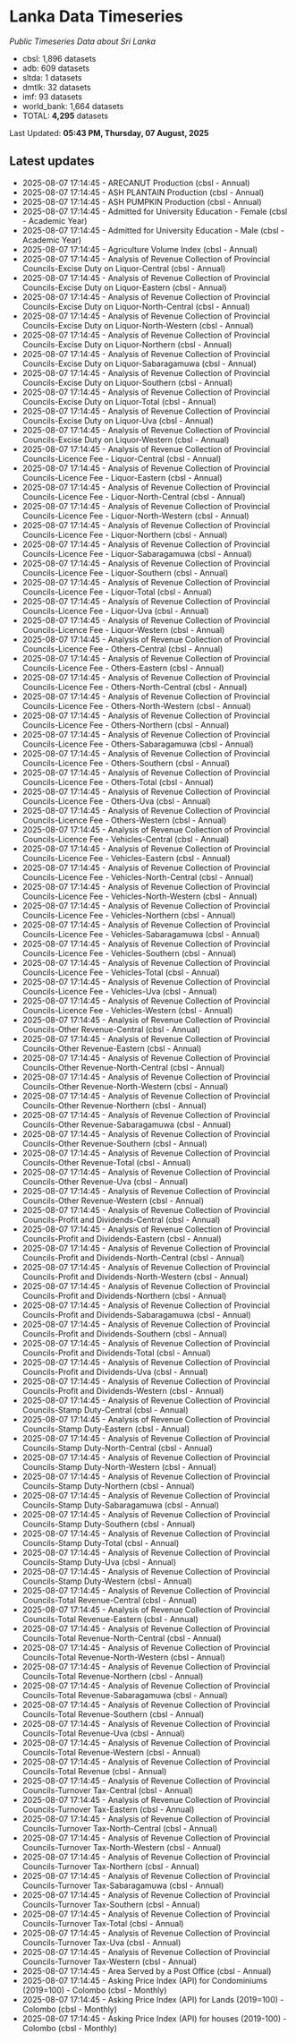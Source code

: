 # Lanka Data Timeseries
*Public Timeseries Data about Sri Lanka*

* cbsl: 1,896 datasets
* adb: 609 datasets
* sltda: 1 datasets
* dmtlk: 32 datasets
* imf: 93 datasets
* world_bank: 1,664 datasets
* TOTAL: **4,295** datasets

Last Updated: **05:43 PM, Thursday, 07 August, 2025**

## Latest updates

* 2025-08-07 17:14:45 - ARECANUT Production (cbsl - Annual)
* 2025-08-07 17:14:45 - ASH PLANTAIN Production (cbsl - Annual)
* 2025-08-07 17:14:45 - ASH PUMPKIN Production (cbsl - Annual)
* 2025-08-07 17:14:45 - Admitted for University Education - Female (cbsl - Academic Year)
* 2025-08-07 17:14:45 - Admitted for University Education - Male (cbsl - Academic Year)
* 2025-08-07 17:14:45 - Agriculture Volume Index (cbsl - Annual)
* 2025-08-07 17:14:45 - Analysis of Revenue Collection of Provincial Councils-Excise Duty on Liquor-Central (cbsl - Annual)
* 2025-08-07 17:14:45 - Analysis of Revenue Collection of Provincial Councils-Excise Duty on Liquor-Eastern (cbsl - Annual)
* 2025-08-07 17:14:45 - Analysis of Revenue Collection of Provincial Councils-Excise Duty on Liquor-North-Central (cbsl - Annual)
* 2025-08-07 17:14:45 - Analysis of Revenue Collection of Provincial Councils-Excise Duty on Liquor-North-Western (cbsl - Annual)
* 2025-08-07 17:14:45 - Analysis of Revenue Collection of Provincial Councils-Excise Duty on Liquor-Northern (cbsl - Annual)
* 2025-08-07 17:14:45 - Analysis of Revenue Collection of Provincial Councils-Excise Duty on Liquor-Sabaragamuwa (cbsl - Annual)
* 2025-08-07 17:14:45 - Analysis of Revenue Collection of Provincial Councils-Excise Duty on Liquor-Southern (cbsl - Annual)
* 2025-08-07 17:14:45 - Analysis of Revenue Collection of Provincial Councils-Excise Duty on Liquor-Total (cbsl - Annual)
* 2025-08-07 17:14:45 - Analysis of Revenue Collection of Provincial Councils-Excise Duty on Liquor-Uva (cbsl - Annual)
* 2025-08-07 17:14:45 - Analysis of Revenue Collection of Provincial Councils-Excise Duty on Liquor-Western (cbsl - Annual)
* 2025-08-07 17:14:45 - Analysis of Revenue Collection of Provincial Councils-Licence Fee - Liquor-Central (cbsl - Annual)
* 2025-08-07 17:14:45 - Analysis of Revenue Collection of Provincial Councils-Licence Fee - Liquor-Eastern (cbsl - Annual)
* 2025-08-07 17:14:45 - Analysis of Revenue Collection of Provincial Councils-Licence Fee - Liquor-North-Central (cbsl - Annual)
* 2025-08-07 17:14:45 - Analysis of Revenue Collection of Provincial Councils-Licence Fee - Liquor-North-Western (cbsl - Annual)
* 2025-08-07 17:14:45 - Analysis of Revenue Collection of Provincial Councils-Licence Fee - Liquor-Northern (cbsl - Annual)
* 2025-08-07 17:14:45 - Analysis of Revenue Collection of Provincial Councils-Licence Fee - Liquor-Sabaragamuwa (cbsl - Annual)
* 2025-08-07 17:14:45 - Analysis of Revenue Collection of Provincial Councils-Licence Fee - Liquor-Southern (cbsl - Annual)
* 2025-08-07 17:14:45 - Analysis of Revenue Collection of Provincial Councils-Licence Fee - Liquor-Total (cbsl - Annual)
* 2025-08-07 17:14:45 - Analysis of Revenue Collection of Provincial Councils-Licence Fee - Liquor-Uva (cbsl - Annual)
* 2025-08-07 17:14:45 - Analysis of Revenue Collection of Provincial Councils-Licence Fee - Liquor-Western (cbsl - Annual)
* 2025-08-07 17:14:45 - Analysis of Revenue Collection of Provincial Councils-Licence Fee - Others-Central (cbsl - Annual)
* 2025-08-07 17:14:45 - Analysis of Revenue Collection of Provincial Councils-Licence Fee - Others-Eastern (cbsl - Annual)
* 2025-08-07 17:14:45 - Analysis of Revenue Collection of Provincial Councils-Licence Fee - Others-North-Central (cbsl - Annual)
* 2025-08-07 17:14:45 - Analysis of Revenue Collection of Provincial Councils-Licence Fee - Others-North-Western (cbsl - Annual)
* 2025-08-07 17:14:45 - Analysis of Revenue Collection of Provincial Councils-Licence Fee - Others-Northern (cbsl - Annual)
* 2025-08-07 17:14:45 - Analysis of Revenue Collection of Provincial Councils-Licence Fee - Others-Sabaragamuwa (cbsl - Annual)
* 2025-08-07 17:14:45 - Analysis of Revenue Collection of Provincial Councils-Licence Fee - Others-Southern (cbsl - Annual)
* 2025-08-07 17:14:45 - Analysis of Revenue Collection of Provincial Councils-Licence Fee - Others-Total (cbsl - Annual)
* 2025-08-07 17:14:45 - Analysis of Revenue Collection of Provincial Councils-Licence Fee - Others-Uva (cbsl - Annual)
* 2025-08-07 17:14:45 - Analysis of Revenue Collection of Provincial Councils-Licence Fee - Others-Western (cbsl - Annual)
* 2025-08-07 17:14:45 - Analysis of Revenue Collection of Provincial Councils-Licence Fee - Vehicles-Central (cbsl - Annual)
* 2025-08-07 17:14:45 - Analysis of Revenue Collection of Provincial Councils-Licence Fee - Vehicles-Eastern (cbsl - Annual)
* 2025-08-07 17:14:45 - Analysis of Revenue Collection of Provincial Councils-Licence Fee - Vehicles-North-Central (cbsl - Annual)
* 2025-08-07 17:14:45 - Analysis of Revenue Collection of Provincial Councils-Licence Fee - Vehicles-North-Western (cbsl - Annual)
* 2025-08-07 17:14:45 - Analysis of Revenue Collection of Provincial Councils-Licence Fee - Vehicles-Northern (cbsl - Annual)
* 2025-08-07 17:14:45 - Analysis of Revenue Collection of Provincial Councils-Licence Fee - Vehicles-Sabaragamuwa (cbsl - Annual)
* 2025-08-07 17:14:45 - Analysis of Revenue Collection of Provincial Councils-Licence Fee - Vehicles-Southern (cbsl - Annual)
* 2025-08-07 17:14:45 - Analysis of Revenue Collection of Provincial Councils-Licence Fee - Vehicles-Total (cbsl - Annual)
* 2025-08-07 17:14:45 - Analysis of Revenue Collection of Provincial Councils-Licence Fee - Vehicles-Uva (cbsl - Annual)
* 2025-08-07 17:14:45 - Analysis of Revenue Collection of Provincial Councils-Licence Fee - Vehicles-Western (cbsl - Annual)
* 2025-08-07 17:14:45 - Analysis of Revenue Collection of Provincial Councils-Other Revenue-Central (cbsl - Annual)
* 2025-08-07 17:14:45 - Analysis of Revenue Collection of Provincial Councils-Other Revenue-Eastern (cbsl - Annual)
* 2025-08-07 17:14:45 - Analysis of Revenue Collection of Provincial Councils-Other Revenue-North-Central (cbsl - Annual)
* 2025-08-07 17:14:45 - Analysis of Revenue Collection of Provincial Councils-Other Revenue-North-Western (cbsl - Annual)
* 2025-08-07 17:14:45 - Analysis of Revenue Collection of Provincial Councils-Other Revenue-Northern (cbsl - Annual)
* 2025-08-07 17:14:45 - Analysis of Revenue Collection of Provincial Councils-Other Revenue-Sabaragamuwa (cbsl - Annual)
* 2025-08-07 17:14:45 - Analysis of Revenue Collection of Provincial Councils-Other Revenue-Southern (cbsl - Annual)
* 2025-08-07 17:14:45 - Analysis of Revenue Collection of Provincial Councils-Other Revenue-Total (cbsl - Annual)
* 2025-08-07 17:14:45 - Analysis of Revenue Collection of Provincial Councils-Other Revenue-Uva (cbsl - Annual)
* 2025-08-07 17:14:45 - Analysis of Revenue Collection of Provincial Councils-Other Revenue-Western (cbsl - Annual)
* 2025-08-07 17:14:45 - Analysis of Revenue Collection of Provincial Councils-Profit and Dividends-Central (cbsl - Annual)
* 2025-08-07 17:14:45 - Analysis of Revenue Collection of Provincial Councils-Profit and Dividends-Eastern (cbsl - Annual)
* 2025-08-07 17:14:45 - Analysis of Revenue Collection of Provincial Councils-Profit and Dividends-North-Central (cbsl - Annual)
* 2025-08-07 17:14:45 - Analysis of Revenue Collection of Provincial Councils-Profit and Dividends-North-Western (cbsl - Annual)
* 2025-08-07 17:14:45 - Analysis of Revenue Collection of Provincial Councils-Profit and Dividends-Northern (cbsl - Annual)
* 2025-08-07 17:14:45 - Analysis of Revenue Collection of Provincial Councils-Profit and Dividends-Sabaragamuwa (cbsl - Annual)
* 2025-08-07 17:14:45 - Analysis of Revenue Collection of Provincial Councils-Profit and Dividends-Southern (cbsl - Annual)
* 2025-08-07 17:14:45 - Analysis of Revenue Collection of Provincial Councils-Profit and Dividends-Total (cbsl - Annual)
* 2025-08-07 17:14:45 - Analysis of Revenue Collection of Provincial Councils-Profit and Dividends-Uva (cbsl - Annual)
* 2025-08-07 17:14:45 - Analysis of Revenue Collection of Provincial Councils-Profit and Dividends-Western (cbsl - Annual)
* 2025-08-07 17:14:45 - Analysis of Revenue Collection of Provincial Councils-Stamp Duty-Central (cbsl - Annual)
* 2025-08-07 17:14:45 - Analysis of Revenue Collection of Provincial Councils-Stamp Duty-Eastern (cbsl - Annual)
* 2025-08-07 17:14:45 - Analysis of Revenue Collection of Provincial Councils-Stamp Duty-North-Central (cbsl - Annual)
* 2025-08-07 17:14:45 - Analysis of Revenue Collection of Provincial Councils-Stamp Duty-North-Western (cbsl - Annual)
* 2025-08-07 17:14:45 - Analysis of Revenue Collection of Provincial Councils-Stamp Duty-Northern (cbsl - Annual)
* 2025-08-07 17:14:45 - Analysis of Revenue Collection of Provincial Councils-Stamp Duty-Sabaragamuwa (cbsl - Annual)
* 2025-08-07 17:14:45 - Analysis of Revenue Collection of Provincial Councils-Stamp Duty-Southern (cbsl - Annual)
* 2025-08-07 17:14:45 - Analysis of Revenue Collection of Provincial Councils-Stamp Duty-Total (cbsl - Annual)
* 2025-08-07 17:14:45 - Analysis of Revenue Collection of Provincial Councils-Stamp Duty-Uva (cbsl - Annual)
* 2025-08-07 17:14:45 - Analysis of Revenue Collection of Provincial Councils-Stamp Duty-Western (cbsl - Annual)
* 2025-08-07 17:14:45 - Analysis of Revenue Collection of Provincial Councils-Total Revenue-Central (cbsl - Annual)
* 2025-08-07 17:14:45 - Analysis of Revenue Collection of Provincial Councils-Total Revenue-Eastern (cbsl - Annual)
* 2025-08-07 17:14:45 - Analysis of Revenue Collection of Provincial Councils-Total Revenue-North-Central (cbsl - Annual)
* 2025-08-07 17:14:45 - Analysis of Revenue Collection of Provincial Councils-Total Revenue-North-Western (cbsl - Annual)
* 2025-08-07 17:14:45 - Analysis of Revenue Collection of Provincial Councils-Total Revenue-Northern (cbsl - Annual)
* 2025-08-07 17:14:45 - Analysis of Revenue Collection of Provincial Councils-Total Revenue-Sabaragamuwa (cbsl - Annual)
* 2025-08-07 17:14:45 - Analysis of Revenue Collection of Provincial Councils-Total Revenue-Southern (cbsl - Annual)
* 2025-08-07 17:14:45 - Analysis of Revenue Collection of Provincial Councils-Total Revenue-Uva (cbsl - Annual)
* 2025-08-07 17:14:45 - Analysis of Revenue Collection of Provincial Councils-Total Revenue-Western (cbsl - Annual)
* 2025-08-07 17:14:45 - Analysis of Revenue Collection of Provincial Councils-Total Revenue (cbsl - Annual)
* 2025-08-07 17:14:45 - Analysis of Revenue Collection of Provincial Councils-Turnover Tax-Central (cbsl - Annual)
* 2025-08-07 17:14:45 - Analysis of Revenue Collection of Provincial Councils-Turnover Tax-Eastern (cbsl - Annual)
* 2025-08-07 17:14:45 - Analysis of Revenue Collection of Provincial Councils-Turnover Tax-North-Central (cbsl - Annual)
* 2025-08-07 17:14:45 - Analysis of Revenue Collection of Provincial Councils-Turnover Tax-North-Western (cbsl - Annual)
* 2025-08-07 17:14:45 - Analysis of Revenue Collection of Provincial Councils-Turnover Tax-Northern (cbsl - Annual)
* 2025-08-07 17:14:45 - Analysis of Revenue Collection of Provincial Councils-Turnover Tax-Sabaragamuwa (cbsl - Annual)
* 2025-08-07 17:14:45 - Analysis of Revenue Collection of Provincial Councils-Turnover Tax-Southern (cbsl - Annual)
* 2025-08-07 17:14:45 - Analysis of Revenue Collection of Provincial Councils-Turnover Tax-Total (cbsl - Annual)
* 2025-08-07 17:14:45 - Analysis of Revenue Collection of Provincial Councils-Turnover Tax-Uva (cbsl - Annual)
* 2025-08-07 17:14:45 - Analysis of Revenue Collection of Provincial Councils-Turnover Tax-Western (cbsl - Annual)
* 2025-08-07 17:14:45 - Area Served by a Post Office (cbsl - Annual)
* 2025-08-07 17:14:45 - Asking Price Index (API) for Condominiums (2019=100) - Colombo (cbsl - Monthly)
* 2025-08-07 17:14:45 - Asking Price Index (API) for Lands (2019=100) - Colombo (cbsl - Monthly)
* 2025-08-07 17:14:45 - Asking Price Index (API) for houses (2019-100) - Colombo (cbsl - Monthly)